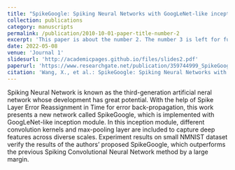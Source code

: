 ```yaml
---
title: "SpikeGoogle: Spiking Neural Networks with GoogLeNet‐like inception module"
collection: publications
category: manuscripts
permalink: /publication/2010-10-01-paper-title-number-2
excerpt: 'This paper is about the number 2. The number 3 is left for future work.'
date: 2022-05-08
venue: 'Journal 1'
slidesurl: 'http://academicpages.github.io/files/slides2.pdf'
paperurl: 'https://www.researchgate.net/publication/359744999_SpikeGoogle_Spiking_Neural_Networks_with_GoogLeNet-like_inception_module'
citation: 'Wang, X., et al.: SpikeGoogle: Spiking Neural Networks with GoogLeNet-like inception module. CAAI Trans. Intell. Technol. 7(3), 492–502 (2022). https://doi.org/10.1049/cit2.12082'
---
```


Spiking Neural Network is known as the third-generation artificial neral network whose development has great potential. With the help of Spike Layer Error Reassignment in Time for error back-propagation, this work presents a new network called SpikeGoogle, which is implemented with GoogLeNet-like inception module. In this inception module, different convolution kernels and max-pooling layer are included to capture deep features across diverse scales. Experiment results on small NMNIST dataset verify the results of the authors’ proposed SpikeGoogle, which outperforms the previous Spiking Convolutional Neural Network method by a large margin.

